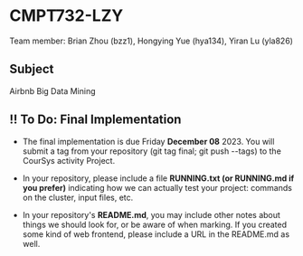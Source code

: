 # CMPT732-LZY

Team member: Brian Zhou (bzz1), Hongying Yue (hya134), Yiran Lu (yla826)


## Subject
Airbnb Big Data Mining

## !! To Do: Final Implementation
- The final implementation is due Friday **December 08** 2023. You will submit a tag from your repository (git tag final; git push --tags) to the CourSys activity Project.

- In your repository, please include a file **RUNNING.txt (or RUNNING.md if you prefer)** indicating how we can actually test your project: commands on the cluster, input files, etc.

- In your repository's **README.md**, you may include other notes about things we should look for, or be aware of when marking. If you created some kind of web frontend, please include a URL in the README.md as well.
